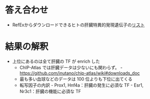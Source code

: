# 答え合わせ
- RefExからダウンロードできるヒトの肝臓特異的発現遺伝子の[リスト](http://refex.dbcls.jp/genelist_dl.php?lang=ja&db=human&roku_valid=1&rk[]=31&order_key=score)

# 結果の解釈
- 上位にあるのは全て肝臓の TF が enrich した
     - ChIP-Atlas では肝臓データは少ないにも関わらず。
      - https://github.com/inutano/chip-atlas/wiki#downloads_doc
     - 最も多い血球などのデータは 100 位よりも下位に出てくる
     - 転写因子の内訳
      - Prox1, Hnf4a：肝臓の発生に必須な TF
      - Esr1, Nr3c1：肝臓の機能に必須な TF
